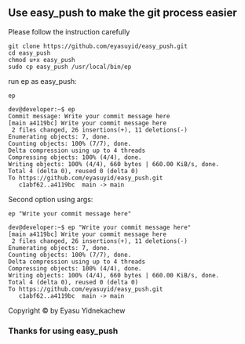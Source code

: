 ## Use easy_push to make the git process easier
Please follow the instruction carefully

```
git clone https://github.com/eyasuyid/easy_push.git
cd easy_push
chmod u+x easy_push
sudo cp easy_push /usr/local/bin/ep
```
run ep as easy_push:

	ep

```
dev@developer:~$ ep
Commit message: Write your commit message here
[main a4119bc] Write your commit message here
 2 files changed, 26 insertions(+), 11 deletions(-)
Enumerating objects: 7, done.
Counting objects: 100% (7/7), done.
Delta compression using up to 4 threads
Compressing objects: 100% (4/4), done.
Writing objects: 100% (4/4), 660 bytes | 660.00 KiB/s, done.
Total 4 (delta 0), reused 0 (delta 0)
To https://github.com/eyasuyid/easy_push.git
   c1abf62..a4119bc  main -> main
```
Second option using args:
	
	ep "Write your commit message here"
	
```
dev@developer:~$ ep "Write your commit message here"
[main a4119bc] Write your commit message here
 2 files changed, 26 insertions(+), 11 deletions(-)
Enumerating objects: 7, done.
Counting objects: 100% (7/7), done.
Delta compression using up to 4 threads
Compressing objects: 100% (4/4), done.
Writing objects: 100% (4/4), 660 bytes | 660.00 KiB/s, done.
Total 4 (delta 0), reused 0 (delta 0)
To https://github.com/eyasuyid/easy_push.git
   c1abf62..a4119bc  main -> main
```

Copyright © by Eyasu Yidnekachew
### Thanks for using easy_push
